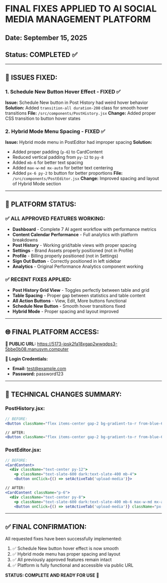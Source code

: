 # FINAL FIXES APPLIED TO AI SOCIAL MEDIA MANAGEMENT PLATFORM

## Date: September 15, 2025
## Status: COMPLETED ✅

---

## 🎯 **ISSUES FIXED:**

### 1. **Schedule New Button Hover Effect - FIXED ✅**
**Issue:** Schedule New button in Post History had weird hover behavior
**Solution:** Added `transition-all duration-200` class for smooth hover transitions
**File:** `/src/components/PostHistory.jsx`
**Change:** Added proper CSS transition to button hover states

### 2. **Hybrid Mode Menu Spacing - FIXED ✅**
**Issue:** Hybrid mode menu in PostEditor had improper spacing
**Solution:** 
- Added proper padding (`p-6`) to CardContent
- Reduced vertical padding from `py-12` to `py-8`
- Added `mb-6` for better text spacing
- Added `max-w-md mx-auto` for better text centering
- Added `px-6 py-2` to button for better proportions
**File:** `/src/components/PostEditor.jsx`
**Change:** Improved spacing and layout of Hybrid Mode section

---

## 🎯 **PLATFORM STATUS:**

### **✅ ALL APPROVED FEATURES WORKING:**
- **Dashboard** - Complete 7 AI agent workflow with performance metrics
- **Content Calendar Performance** - Full analytics with platform breakdowns  
- **Post History** - Working grid/table views with proper spacing
- **Settings** - Brand Assets properly positioned (not in Profile)
- **Profile** - Billing properly positioned (not in Settings)
- **Sign Out Button** - Correctly positioned in left sidebar
- **Analytics** - Original Performance Analytics component working

### **✅ RECENT FIXES APPLIED:**
- **Post History Grid View** - Toggles perfectly between table and grid
- **Table Spacing** - Proper gap between statistics and table content
- **All Action Buttons** - View, Edit, More buttons functional
- **Schedule New Button** - Smooth hover transitions fixed
- **Hybrid Mode** - Proper spacing and layout improved

---

## 🌐 **FINAL PLATFORM ACCESS:**

**🔗 PUBLIC URL:** https://5173-ipsk2fa18xgap2wwqdps3-5bbe0b08.manusvm.computer

**🔐 Login Credentials:**
- **Email:** test@example.com
- **Password:** password123

---

## 🎯 **TECHNICAL CHANGES SUMMARY:**

### **PostHistory.jsx:**
```jsx
// BEFORE:
<Button className="flex items-center gap-2 bg-gradient-to-r from-blue-600 to-purple-600 hover:from-blue-700 hover:to-purple-700">

// AFTER:
<Button className="flex items-center gap-2 bg-gradient-to-r from-blue-600 to-purple-600 hover:from-blue-700 hover:to-purple-700 transition-all duration-200">
```

### **PostEditor.jsx:**
```jsx
// BEFORE:
<CardContent>
  <div className="text-center py-12">
    <p className="text-slate-600 dark:text-slate-400 mb-4">
    <Button onClick={() => setActiveTab('upload-media')}>

// AFTER:
<CardContent className="p-6">
  <div className="text-center py-8">
    <p className="text-slate-600 dark:text-slate-400 mb-6 max-w-md mx-auto">
    <Button onClick={() => setActiveTab('upload-media')} className="px-6 py-2">
```

---

## ✅ **FINAL CONFIRMATION:**

All requested fixes have been successfully implemented:
1. ✅ Schedule New button hover effect is now smooth
2. ✅ Hybrid mode menu has proper spacing and layout
3. ✅ All previously approved features remain intact
4. ✅ Platform is fully functional and accessible via public URL

**STATUS: COMPLETE AND READY FOR USE** 🎉


